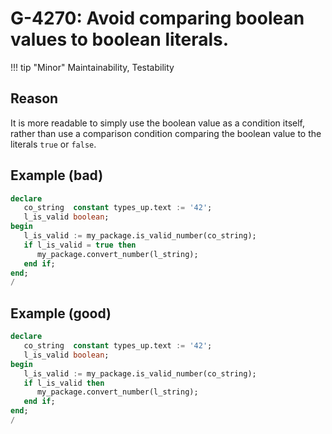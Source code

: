 # G-4270: Avoid comparing boolean values to boolean literals.

!!! tip "Minor"
    Maintainability, Testability

## Reason

It is more readable to simply use the boolean value as a condition itself, rather than use a comparison condition comparing the boolean value to the literals `true` or `false`.

## Example (bad)

``` sql
declare
   co_string  constant types_up.text := '42';
   l_is_valid boolean;
begin
   l_is_valid := my_package.is_valid_number(co_string);
   if l_is_valid = true then
      my_package.convert_number(l_string);
   end if;
end;
/
```

## Example (good)

``` sql
declare
   co_string  constant types_up.text := '42';
   l_is_valid boolean;
begin
   l_is_valid := my_package.is_valid_number(co_string);
   if l_is_valid then
      my_package.convert_number(l_string);
   end if;
end;
/
```